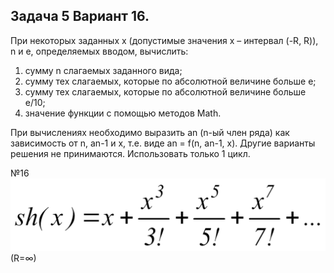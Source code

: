 ## Задача 5 Вариант 16.

При некоторых заданных x (допустимые значения x – интервал (-R, R)), n и e, определяемых вводом, вычислить:
1) сумму n слагаемых заданного вида;
2) сумму тех слагаемых, которые по абсолютной величине больше e;
3) сумму тех слагаемых, которые по абсолютной величине больше e/10;
4) значение функции с помощью методов Math.

При вычислениях необходимо выразить an (n-ый член ряда) как зависимость от n, an-1 и x, т.е. виде an = f(n, an-1, x). Другие варианты решения не принимаются.
Использовать только 1 цикл.

№16
![img.png](img.png)(R=∞)